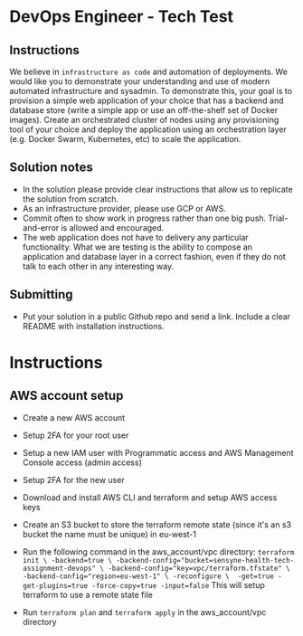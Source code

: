 # DevOps Engineer - Tech Test
## Instructions
We believe in `infrastructure as code` and automation of deployments. We would like you to demonstrate your understanding and use of modern automated infrastructure and sysadmin. To demonstrate this, your goal is to provision a simple web application of your choice that has a backend and database store (write a simple app or use an off-the-shelf set of Docker images). Create an orchestrated cluster of nodes using any provisioning tool of your choice and deploy the application using an orchestration layer (e.g. Docker Swarm, Kubernetes, etc) to scale the application.
## Solution notes
- In the solution please provide clear instructions that allow us to replicate the solution from scratch. 
- As an infrastructure provider, please use GCP or AWS. 
- Commit often to show work in progress rather than one big push. Trial-and-error is allowed and encouraged. 
- The web application does not have to delivery any particular functionality. What we are testing is the ability to compose an application and database layer in a correct fashion, even if they do not talk to each other in any interesting way.
## Submitting
- Put your solution in a public Github repo and send a link. Include a clear README with installation instructions.

# Instructions

## AWS account setup

- Create a new AWS account
- Setup 2FA for your root user
- Setup a new IAM user with Programmatic access and AWS Management Console access (admin access)
- Setup 2FA for the new user
- Download and install AWS CLI and terraform and setup AWS access keys
- Create an S3 bucket to store the terraform remote state (since it's an s3 bucket the name must be unique) in eu-west-1
- Run the following command in the aws_account/vpc directory:
`terraform init \
  -backend=true \
  -backend-config="bucket=sensyne-health-tech-assignment-devops" \
  -backend-config="key=vpc/terraform.tfstate" \
  -backend-config="region=eu-west-1" \
  -reconfigure \ 
  -get=true -get-plugins=true -force-copy=true -input=false`
This will setup terraform to use a remote state file

- Run `terraform plan` and `terraform apply` in the aws_account/vpc directory
